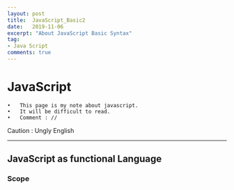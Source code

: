 ```yaml
---
layout: post
title:  JavaScript_Basic2
date:   2019-11-06
excerpt: "About JavaScript Basic Syntax"
tag:
- Java Script
comments: true
---
```

# JavaScript

	•	This page is my note about javascript.
	•	It will be difficult to read.
	•	Comment : //

Caution : Ungly English


<hr>


## JavaScript as functional Language
### Scope